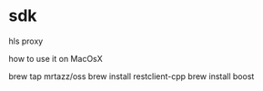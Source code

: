 # sdk
hls proxy


how to use it on MacOsX

brew tap mrtazz/oss
brew install restclient-cpp
brew install boost

